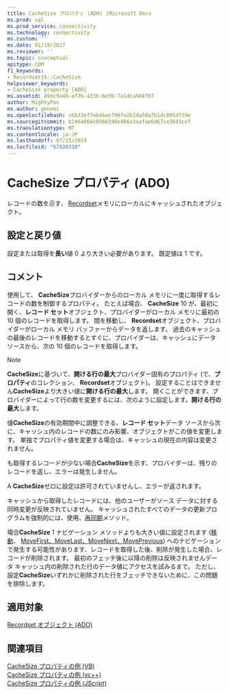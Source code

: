 ```yaml
---
title: CacheSize プロパティ (ADO) |Microsoft Docs
ms.prod: sql
ms.prod_service: connectivity
ms.technology: connectivity
ms.custom: ''
ms.date: 01/19/2017
ms.reviewer: ''
ms.topic: conceptual
apitype: COM
f1_keywords:
- Recordset15::CacheSize
helpviewer_keywords:
- CacheSize property [ADO]
ms.assetid: 49dc9a49-af7b-433b-be36-7a14ca984fb7
author: MightyPen
ms.author: genemi
ms.openlocfilehash: c6b33ef7eb4bae796fa2b2da59a7b1dc805d739e
ms.sourcegitcommit: b2464064c0566590e486a3aafae6d67ce2645cef
ms.translationtype: MT
ms.contentlocale: ja-JP
ms.lasthandoff: 07/15/2019
ms.locfileid: "67920330"
---
```

# <a name="cachesize-property-ado"></a>CacheSize プロパティ (ADO)
レコードの数を示す、 [Recordset](../../../ado/reference/ado-api/recordset-object-ado.md)メモリにローカルにキャッシュされたオブジェクト。  
  
## <a name="settings-and-return-values"></a>設定と戻り値  
 設定または取得を**長い**値 0 より大きい必要があります。 既定値は 1 です。  
  
## <a name="remarks"></a>コメント  
 使用して、 **CacheSize**プロバイダーからのローカル メモリに一度に取得するレコードの数を制御するプロパティ。 たとえば場合、 **CacheSize** 10 が、最初に開く、**レコード セット**オブジェクト、プロバイダーがローカル メモリに最初の 10 個のレコードを取得します。 間を移動し、 **Recordset**オブジェクト、プロバイダーがローカル メモリ バッファーからデータを返します。 過去のキャッシュの最後のレコードを移動するとすぐに、プロバイダーは、キャッシュにデータ ソースから、次の 10 個のレコードを取得します。  
  
> [!NOTE]
>  **CacheSize**に基づいて、**開ける行の最大**プロバイダー固有のプロパティ (で、**プロパティ**のコレクション、 **Recordset**オブジェクト)。 設定することはできません**CacheSize**より大きい値に**開ける行の最大**します。 開くことができます、プロバイダーによって行の数を変更するには、次のように設定します。**開ける行の最大**します。  
  
 値**CacheSize**の有効期間中に調整できる、**レコード セット**データ ソースから次に、キャッシュ内のレコードの数にのみ影響、オブジェクトがこの値を変更します。 単独でプロパティ値を変更する場合は、キャッシュの現在の内容は変更されません。  
  
 も取得するレコードが少ない場合**CacheSize**を示す、プロバイダーは、残りのレコードを返し、エラーは発生しません。  
  
 A **CacheSize**ゼロに設定は許可されていませんし、エラーが返されます。  
  
 キャッシュから取得したレコードには、他のユーザーがソース データに対する同時変更が反映されていません。 キャッシュされたすべてのデータの更新プログラムを強制的には、使用、[再同期](../../../ado/reference/ado-api/resync-method.md)メソッド。  
  
 場合**CacheSize** 1 ナビゲーション メソッドよりも大きい値に設定されます ([移動](../../../ado/reference/ado-api/move-method-ado.md)、 [MoveFirst、MoveLast、MoveNext、MovePrevious](../../../ado/reference/ado-api/movefirst-movelast-movenext-and-moveprevious-methods-ado.md)) へのナビゲーションで発生する可能性があります、レコードを取得した後、削除が発生した場合、レコードが削除されます。 最初のフェッチ後に以降の削除は反映されませんデータ キャッシュ内の削除された行のデータ値にアクセスを試みるまで。 ただし、設定**CacheSize**いずれかに削除された行をフェッチできないために、この問題を排除します。  
  
## <a name="applies-to"></a>適用対象  
 [Recordset オブジェクト (ADO)](../../../ado/reference/ado-api/recordset-object-ado.md)  
  
## <a name="see-also"></a>関連項目  
 [CacheSize プロパティの例 (VB)](../../../ado/reference/ado-api/cachesize-property-example-vb.md)   
 [CacheSize プロパティの例 (vc++)](../../../ado/reference/ado-api/cachesize-property-example-vc.md)   
 [CacheSize プロパティの例 (JScript)](../../../ado/reference/ado-api/cachesize-property-example-jscript.md)
